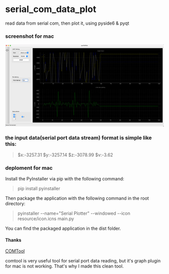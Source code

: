 # serial_com_data_plot
read data from serial com, then plot it, using pyside6 &amp; pyqt

### screenshot for mac

![screenshot](resource/screenShot.jpg)

### the input data(serial port data stream) format is simple like this:

> $x:-3257.31
> $y:-3257.14
> $z:-3078.99
> $v:-3.62

### deploment for mac

Install the PyInstaller via pip with the following command:

> pip install pyinstaller


Then package the application with the following command in the root directory:

> pyinstaller --name="Serial Plotter" --windowed --icon resource/icon.icns  main.py

You can find the packaged application in the dist folder.

#### Thanks

[COMTool](https://github.com/neutree/COMTool)

comtool is very useful tool for serial port data reading, but it's graph plugin for mac is not working. That's why I made this clean tool.